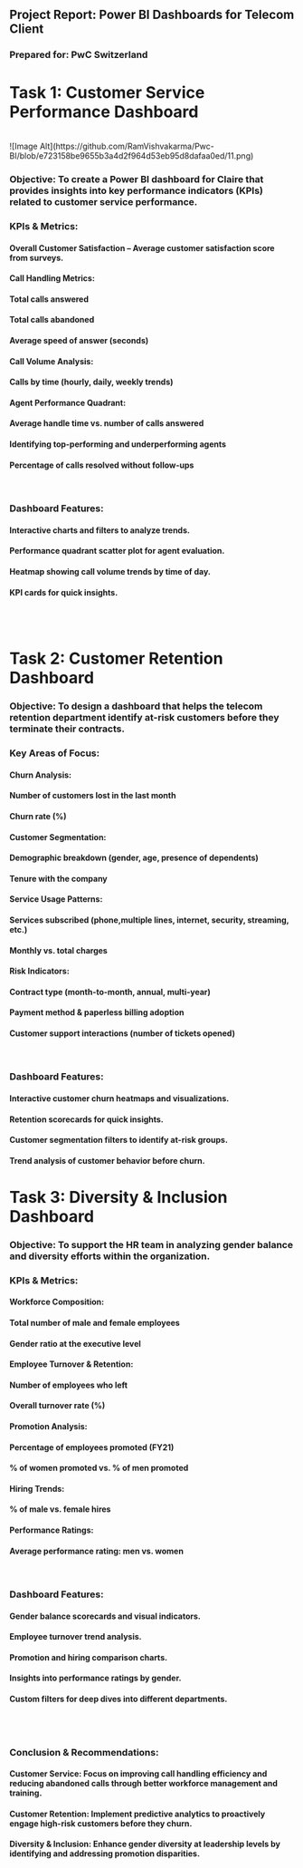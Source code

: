 <h2>Project Report: Power BI Dashboards for Telecom Client</h2>
<h3>Prepared for: PwC Switzerland</h3>
<h1>Task 1: Customer Service Performance Dashboard</h1>
<br>
![Image Alt](https://github.com/RamVishvakarma/Pwc-BI/blob/e723158be9655b3a4d2f964d53eb95d8dafaa0ed/11.png)
<br>
<h3>Objective: To create a Power BI dashboard for Claire that provides insights into key performance indicators (KPIs) related to customer service performance.</h3>
<h3>KPIs & Metrics:</h3>
<h4>Overall Customer Satisfaction – Average customer satisfaction score from surveys.</h4>
<h4>Call Handling Metrics:</h4>
<h4>Total calls answered</h4>
<h4>Total calls abandoned</h4>
<h4>Average speed of answer (seconds)</h4>
<h4>Call Volume Analysis:</h4>
<h4>Calls by time (hourly, daily, weekly trends)</h4>
<h4>Agent Performance Quadrant:</h4>
<h4>Average handle time vs. number of calls answered</h4>
<h4>Identifying top-performing and underperforming agents</h4>

<h4>Percentage of calls resolved without follow-ups</h4>
<br>
<h3>Dashboard Features:</h3>
<h4>Interactive charts and filters to analyze trends.</h4>
<h4>Performance quadrant scatter plot for agent evaluation.</h4>
<h4>Heatmap showing call volume trends by time of day.</h4>
<h4>KPI cards for quick insights.</h4>

<br>
<br>
<h1>Task 2: Customer Retention Dashboard</h1>
<h3>Objective: To design a dashboard that helps the telecom retention department identify at-risk customers before they terminate their contracts.</h3>
<h3>Key Areas of Focus:</h3>
<h4>Churn Analysis:</h4>
<h4>Number of customers lost in the last month</h4>
<h4>Churn rate (%)</h4>
<h4>Customer Segmentation:</h4>
<h4>Demographic breakdown (gender, age, presence of dependents)</h4>
<h4>Tenure with the company</h4>
<h4>Service Usage Patterns:</h4>
<h4>Services subscribed (phone,multiple lines, internet, security, streaming, etc.)</h4>
<h4>Monthly vs. total charges</h4>
<h4>Risk Indicators:</h4>
<h4>Contract type (month-to-month, annual, multi-year)</h4>
<h4>Payment method & paperless billing adoption</h4>
<h4>Customer support interactions (number of tickets opened)</h4>


<br>
<h3>Dashboard Features:</h3>
<h4>Interactive customer churn heatmaps and visualizations.</h4>
<h4>Retention scorecards for quick insights.</h4>
<h4>Customer segmentation filters to identify at-risk groups.</h4>
<h4>Trend analysis of customer behavior before churn.</h4>



<h1>Task 3: Diversity & Inclusion Dashboard</h1>
<h3>Objective:
To support the HR team in analyzing gender balance and diversity efforts within the organization.</h3>
<h3>KPIs & Metrics:</h3>
<h4>Workforce Composition:</h4>
<h4>Total number of male and female employees</h4>
<h4>Gender ratio at the executive level</h4>
<h4>Employee Turnover & Retention:</h4>
<h4>Number of employees who left</h4>
<h4>Overall turnover rate (%)</h4>
<h4>Promotion Analysis:</h4>
<h4>Percentage of employees promoted (FY21)</h4>
<h4>% of women promoted vs. % of men promoted</h4>
<h4>Hiring Trends:</h4>
<h4>% of male vs. female hires</h4>
<h4>Performance Ratings:</h4>
<h4>Average performance rating: men vs. women</h4>
<br>
<h3>Dashboard Features:</h3>
<h4>Gender balance scorecards and visual indicators.</h4>
<h4>Employee turnover trend analysis.</h4>
<h4>Promotion and hiring comparison charts.</h4>
<h4>Insights into performance ratings by gender.</h4>
<h4>Custom filters for deep dives into different departments.</h4>
<br>
<br>
<h3>Conclusion & Recommendations:</h3>
<h4>Customer Service: Focus on improving call handling efficiency and reducing abandoned calls through better workforce management and training.</h4>
<h4>Customer Retention: Implement predictive analytics to proactively engage high-risk customers before they churn.</h4>
<h4>Diversity & Inclusion: Enhance gender diversity at leadership levels by identifying and addressing promotion disparities.</h4>


